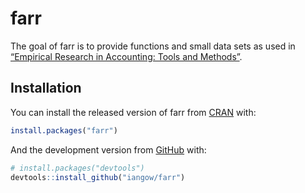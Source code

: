 
<!-- README.md is generated from README.Rmd. Please edit that file -->

# farr

<!-- badges: start -->
<!-- badges: end -->

The goal of farr is to provide functions and small data sets as used in
[“Empirical Research in Accounting: Tools and
Methods”](https://iangow.github.io/far_book/).

## Installation

You can install the released version of farr from
[CRAN](https://CRAN.R-project.org) with:

``` r
install.packages("farr")
```

And the development version from [GitHub](https://github.com/) with:

``` r
# install.packages("devtools")
devtools::install_github("iangow/farr")
```
